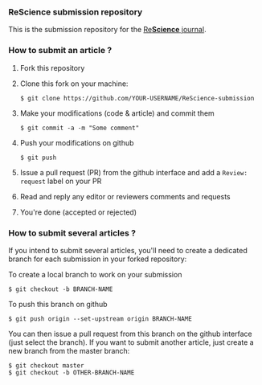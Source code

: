 
### ReScience submission repository

This is the submission repository for the [Re**Science** journal](https://github.com/ReScience/ReScience/wiki).


### How to submit an article ?

1. Fork this repository

2. Clone this fork on your machine:

   ```
   $ git clone https://github.com/YOUR-USERNAME/ReScience-submission
   ```

3. Make your modifications (code & article) and commit them

   ```
   $ git commit -a -m "Some comment"
   ```

4. Push your modifications on github

   ```
   $ git push
   ```

5. Issue a pull request (PR) from the github interface and add a `Review:
   request` label on your PR

6. Read and reply any editor or reviewers comments and requests

7. You're done (accepted or rejected)


### How to submit several articles ?

If you intend to submit several articles, you'll need to create a dedicated
branch for each submission in your forked repository:

To create a local branch to work on your submission

   ```
   $ git checkout -b BRANCH-NAME
   ```

To push this branch on github

   ```
   $ git push origin --set-upstream origin BRANCH-NAME
   ```

You can then issue a pull request from this branch on the github interface
(just select the branch). If you want to submit another article, just create a
new branch from the master branch:

   ```
   $ git checkout master
   $ git checkout -b OTHER-BRANCH-NAME
   ```
